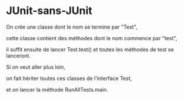 # JUnit-sans-JUnit
On crée une classe dont le nom se termine par "Test",


cette classe contient des méthodes dont le nom commence par "test",

il suffit ensuite de lancer Test.test() et toutes les méthodes de test se lanceront.

Si on veut aller plus loin,

on fait hériter toutes ces classes de l'interface Test,

et on lancer la méthode RunAllTests.main.
